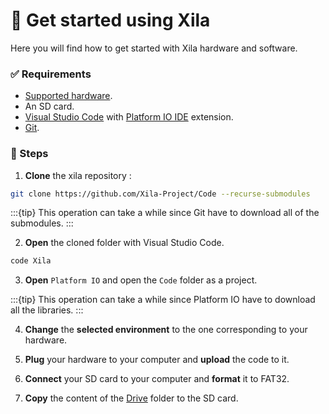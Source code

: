 # 🚀 Get started using Xila

Here you will find how to get started with Xila hardware and software.

### ✅ Requirements

- [Supported hardware](../../Hardware%20reference/Supported%20hardware.md).
- An SD card.
- [Visual Studio Code](https://code.visualstudio.com/) with [Platform IO IDE](https://platformio.org/install/ide?install=vscode) extension.
- [Git](https://git-scm.com/downloads).

### 📖 Steps

1. **Clone** the xila repository :
```bash
git clone https://github.com/Xila-Project/Code --recurse-submodules
```
:::{tip}
This operation can take a while since Git have to download all of the submodules.
:::

2. **Open** the cloned folder with Visual Studio Code.

```bash
code Xila
```

3. **Open** `Platform IO` and open the `Code` folder as a project.

:::{tip}
This operation can take a while since Platform IO have to download all the libraries. 
:::

4. **Change** the **selected environment** to the one corresponding to your hardware.

5. **Plug** your hardware to your computer and **upload** the code to it.

6. **Connect** your SD card to your computer and **format** it to FAT32.

7. **Copy** the content of the [Drive](https://github.com/Xila-Project/Code/tree/main/Drive) folder to the SD card.